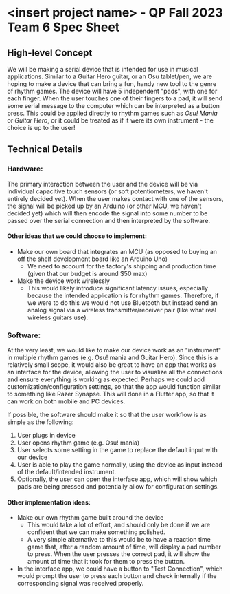 # \<insert project name> - QP Fall 2023 Team 6 Spec Sheet

## High-level Concept
We will be making a serial device that is intended for use in musical applications. Similar to a Guitar Hero guitar, or an Osu tablet/pen, we are hoping to make a device that can bring a fun, handy new tool to the genre of rhythm games. The device will have 5 independent "pads", with one for each finger. When the user touches one of their fingers to a pad, it will send some serial message to the computer which can be interpreted as a button press. This could be applied directly to rhythm games such as _Osu! Mania_ or _Guitar Hero_, or it could be treated as if it were its own instrument - the choice is up to the user!

## Technical Details

### Hardware:
The primary interaction between the user and the device will be via individual capacitive touch sensors (or soft potentiometers, we haven't entirely decided yet). When the user makes contact with one of the sensors, the signal will be picked up by an Arduino (or other MCU, we haven't decided yet) which will then encode the signal into some number to be passed over the serial connection and then interpreted by the software.

#### Other ideas that we could choose to implement:
- Make our own board that integrates an MCU (as opposed to buying an off the shelf development board like an Arduino Uno)
  - We need to account for the factory's shipping and production time (given that our budget is around $50 max)
- Make the device work wirelessly
  - This would likely introduce significant latency issues, especially because the intended application is for rhythm games. Therefore, if we were to do this we would not use Bluetooth but instead send an analog signal via a wireless transmitter/receiver pair (like what real wireless guitars use).

### Software:

At the very least, we would like to make our device work as an "instrument" in multiple rhythm games (e.g. Osu! mania and Guitar Hero). Since this is a relatively small scope, it would also be great to have an app that works as an interface for the device, allowing the user to visualize all the connections and ensure everything is working as expected. Perhaps we could add customization/configuration settings, so that the app would function similar to something like Razer Synapse. This will done in a Flutter app, so that it can work on both mobile and PC devices.

If possible, the software should make it so that the user workflow is as simple as the following:

1. User plugs in device
2. User opens rhythm game (e.g. Osu! mania)
3. User selects some setting in the game to replace the default input with our device
4. User is able to play the game normally, using the device as input instead of the default/intended instrument.
5. Optionally, the user can open the interface app, which will show which pads are being pressed and potentially allow for configuration settings.

#### Other implementation ideas:
- Make our own rhythm game built around the device
  - This would take a lot of effort, and should only be done if we are confident that we can make something polished.
  - A very simple alternative to this would be to have a reaction time game that, after a random amount of time, will display a pad number to press. When the user presses the correct pad, it will show the amount of time that it took for them to press the button.
- In the interface app, we could have a button to "Test Connection", which would prompt the user to press each button and check internally if the corresponding signal was received properly.